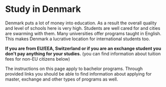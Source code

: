 # Study in Denmark
Denmark puts a lot of money into education. As a result the overall quality and level of schools here is very high. Students are well cared for and cities are swarming with them. Many universities offer programs taught in English. This makes Denmark a lucrative location for international students too.

**If you are from EU/EEA,  Switzerland or if you are an exchange student you don't pay anything for your studies.** (you can find information about tuition fees for non-EU citizens below)

The instructions on this page apply to bachelor programs. Through provided links you should be able to find information about applying for master, exchange and other types of programs as well.
